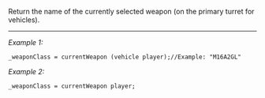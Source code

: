 Return the name of the currently selected weapon (on the primary turret for vehicles).


---
*Example 1:*
```sqf
_weaponClass = currentWeapon (vehicle player);//Example: "M16A2GL"
```

*Example 2:*
```sqf
_weaponClass = currentWeapon player;
```